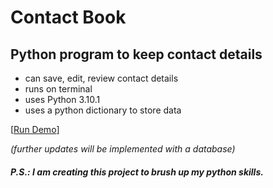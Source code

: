 # Contact Book
## Python program to keep contact details
- can save, edit, review contact details
- runs on terminal
- uses Python 3.10.1
- uses a python dictionary to store data

[[Run Demo](https://replit.com/@alfacoder/Contact-Book#main.py)]

*(further updates will be implemented with a database)*

##### P.S.: I am creating this project to brush up my python skills.
